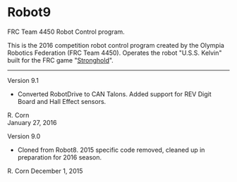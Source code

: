 # Robot9
FRC Team 4450 Robot Control program.

This is the 2016 competition robot control program created by the Olympia Robotics Federation (FRC Team 4450).
Operates the robot "U.S.S. Kelvin" built for the FRC game "[Stronghold](http://www.firstinspires.org/node/3651)".
***************************************************************************************************************
Version 9.1  

*	 Converted RobotDrive to CAN Talons. Added support for REV Digit Board and Hall Effect sensors.  
  
R. Corn  
January 27, 2016  

Version 9.0

*    Cloned from Robot8. 2015 specific code removed, cleaned up in preparation for 2016 season.

R. Corn
December 1, 2015
